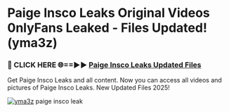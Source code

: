 # Paige Insco Leaks Original Videos 0nlyFans Leaked - Files Updated! (yma3z)

<h3>🔴 CLICK HERE 🌐==►► <a href="https://tinyurl.com/4seja8ks" rel="nofollow">Paige Insco Leaks Updated Files</a></h3>

Get Paige Insco Leaks and all content. Now you can access all videos and pictures of Paige Insco Leaks. New Updated Files 2025!

[![yma3z](https://i.imgur.com/EWjZXRe.gif)](https://tinyurl.com/4seja8ks)
paige insco leak